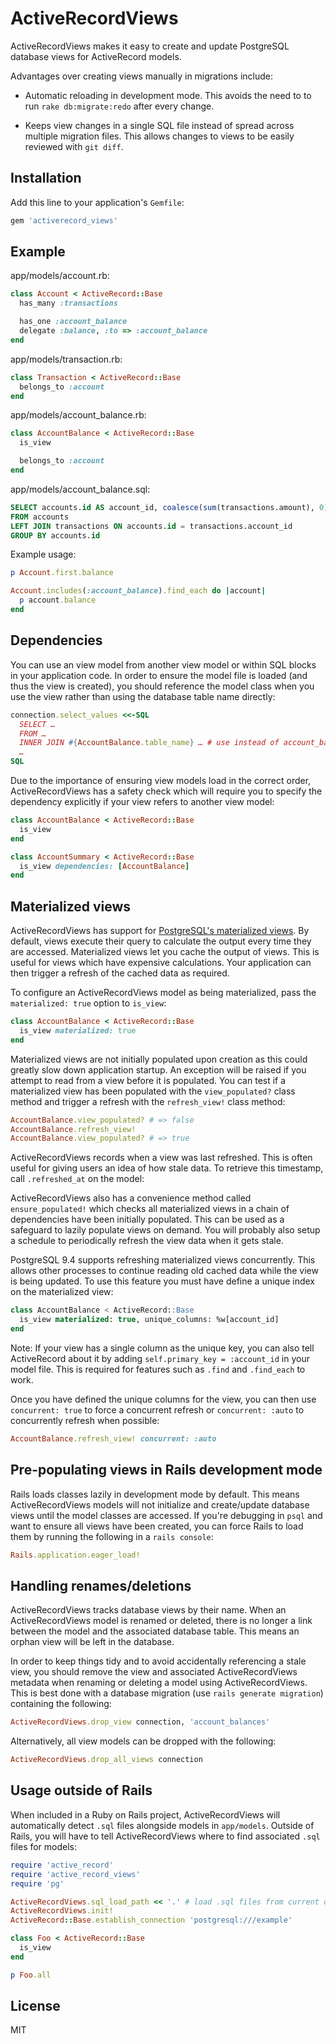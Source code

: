 # ActiveRecordViews

ActiveRecordViews makes it easy to create and update PostgreSQL database views for ActiveRecord models.

Advantages over creating views manually in migrations include:

* Automatic reloading in development mode.
  This avoids the need to to run `rake db:migrate:redo` after every change.

* Keeps view changes in a single SQL file instead of spread across multiple migration files.
  This allows changes to views to be easily reviewed with `git diff`.

## Installation

Add this line to your application's `Gemfile`:

```ruby
gem 'activerecord_views'
```

## Example

app/models/account.rb:

```ruby
class Account < ActiveRecord::Base
  has_many :transactions

  has_one :account_balance
  delegate :balance, :to => :account_balance
end
```

app/models/transaction.rb:

```ruby
class Transaction < ActiveRecord::Base
  belongs_to :account
end
```

app/models/account_balance.rb:

```ruby
class AccountBalance < ActiveRecord::Base
  is_view

  belongs_to :account
end
```

app/models/account_balance.sql:

```sql
SELECT accounts.id AS account_id, coalesce(sum(transactions.amount), 0) AS balance
FROM accounts
LEFT JOIN transactions ON accounts.id = transactions.account_id
GROUP BY accounts.id
```

Example usage:

```ruby
p Account.first.balance

Account.includes(:account_balance).find_each do |account|
  p account.balance
end
```

## Dependencies

You can use an view model from another view model or within SQL blocks in your application code.
In order to ensure the model file is loaded (and thus the view is created), you should reference
the model class when you use the view rather than using the database table name directly:

```ruby
connection.select_values <<-SQL
  SELECT …
  FROM …
  INNER JOIN #{AccountBalance.table_name} … # use instead of account_balances
  …
SQL
```

Due to the importance of ensuring view models load in the correct order, ActiveRecordViews has
a safety check which will require you to specify the dependency explicitly if your view refers
to another view model:

```ruby
class AccountBalance < ActiveRecord::Base
  is_view
end

class AccountSummary < ActiveRecord::Base
  is_view dependencies: [AccountBalance]
end
```

## Materialized views

ActiveRecordViews has support for [PostgreSQL's materialized views](http://www.postgresql.org/docs/9.4/static/rules-materializedviews.html).
By default, views execute their query to calculate the output every time they are accessed.
Materialized views let you cache the output of views. This is useful for views which have expensive calculations. Your application can then trigger a refresh of the cached data as required.

To configure an ActiveRecordViews model as being materialized, pass the `materialized: true` option to `is_view`:

```ruby
class AccountBalance < ActiveRecord::Base
  is_view materialized: true
end
```

Materialized views are not initially populated upon creation as this could greatly slow down application startup.
An exception will be raised if you attempt to read from a view before it is populated.
You can test if a materialized view has been populated with the `view_populated?` class method and trigger a refresh with the `refresh_view!` class method:

```ruby
AccountBalance.view_populated? # => false
AccountBalance.refresh_view!
AccountBalance.view_populated? # => true
```

ActiveRecordViews records when a view was last refreshed. This is often useful for giving users an idea of how stale data. To retrieve this timestamp, call `.refreshed_at` on the model:

ActiveRecordViews also has a convenience method called `ensure_populated!` which checks all materialized views in a chain of dependencies have been initially populated. This can be used as a safeguard to lazily populate views on demand. You will probably also setup a schedule to periodically refresh the view data when it gets stale.

PostgreSQL 9.4 supports refreshing materialized views concurrently. This allows other processes to continue reading old cached data while the view is being updated. To use this feature you must have define a unique index on the materialized view:

```sql
class AccountBalance < ActiveRecord::Base
  is_view materialized: true, unique_columns: %w[account_id]
end
```

Note: If your view has a single column as the unique key, you can also tell ActiveRecord about it by adding `self.primary_key = :account_id` in your model file. This is required for features such as `.find` and `.find_each` to work.

Once you have defined the unique columns for the view, you can then use `concurrent: true` to force a concurrent refresh or `concurrent: :auto` to concurrently refresh when possible:

```ruby
AccountBalance.refresh_view! concurrent: :auto
```

## Pre-populating views in Rails development mode

Rails loads classes lazily in development mode by default.
This means ActiveRecordViews models will not initialize and create/update database views until the model classes are accessed.
If you're debugging in `psql` and want to ensure all views have been created, you can force Rails to load them by running the following in a `rails console`:

```ruby
Rails.application.eager_load!
```

## Handling renames/deletions

ActiveRecordViews tracks database views by their name. When an ActiveRecordViews model is renamed or deleted, there is no longer a link between the model and the associated database table. This means an orphan view will be left in the database.

In order to keep things tidy and to avoid accidentally referencing a stale view, you should remove the view and associated ActiveRecordViews metadata when renaming or deleting a model using ActiveRecordViews. This is best done with a database migration (use `rails generate migration`) containing the following:

```ruby
ActiveRecordViews.drop_view connection, 'account_balances'
```

Alternatively, all view models can be dropped with the following:

```ruby
ActiveRecordViews.drop_all_views connection
```

## Usage outside of Rails

When included in a Ruby on Rails project, ActiveRecordViews will automatically detect `.sql` files alongside models in `app/models`.
Outside of Rails, you will have to tell ActiveRecordViews where to find associated `.sql` files for models:

```ruby
require 'active_record'
require 'active_record_views'
require 'pg'

ActiveRecordViews.sql_load_path << '.' # load .sql files from current directory
ActiveRecordViews.init!
ActiveRecord::Base.establish_connection 'postgresql:///example'

class Foo < ActiveRecord::Base
  is_view
end

p Foo.all
```

## License

MIT
